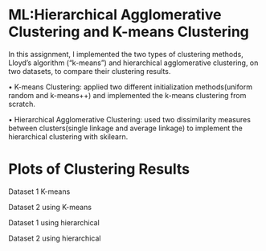 # ML:Hierarchical Agglomerative Clustering and K-means Clustering
In this assignment, I implemented the two types of clustering methods, Lloyd’s algorithm (“k-means”) and hierarchical agglomerative clustering, on two datasets, to compare their clustering results.

• K-means Clustering: applied two different initialization methods(uniform random and k-means++) and implemented the k-means clustering from scratch.

• Hierarchical Agglomerative Clustering: used two dissimilarity measures between clusters(single linkage and average linkage) to implement the hierarchical clustering with skilearn.

# Plots of Clustering Results

Dataset 1 K-means


Dataset 2 using K-means


Dataset 1 using hierarchical


Dataset 2 using hierarchical



